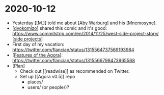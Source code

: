 # 2020-10-12

 - Yesterday [[M.]] told me about [[Aby Warburg]] and his [[Mnemosyne]].
 - [[dyokomizo]] shared this comic and it's good: https://www.commitstrip.com/en/2014/11/25/west-side-project-story/ [[side projects]]
 - First day of my vacation: https://twitter.com/flancian/status/1315564737569193984
 - [[Features of the Agora]]: https://twitter.com/flancian/status/1315566798473965568 
 - [[Plan]]
   - Check out [[readwise]] as recommended on Twitter.
   - Set up [[Agora v0.5]] repo
     - places/
     - users/ (or people/)?

[//begin]: # "Autogenerated link references for markdown compatibility"
[Aby Warburg]: ../aby-warburg.md "Aby Warburg"
[Mnemosyne]: ../mnemosyne.md "Mnemosyne"
[dyokomizo]: ../dyokomizo.md "Dyokomizo"
[side projects]: ../side-projects.md "Side Projects"
[Features of the Agora]: ../features-of-the-agora.md "Features of the Agora"
[Plan]: ../plan.md "Plan"
[//end]: # "Autogenerated link references"